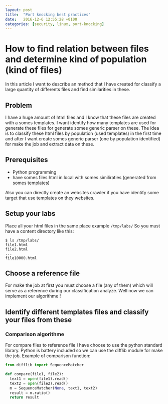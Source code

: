 ```yaml
---
layout: post
title:  "Port knocking best practices"
date:   2016-12-6 12:55:28 +0100
categories: [security, linux, port-knocking]
---
```

# How to find relation between files and determine kind of population (kind of files)
In this article I want to describe an method that I have created for classify a large quantity of differents files 
and find similarities in these.

## Problem
I have a huge amount of html files and I know that these files are created with a somes templates. 
I want identify how many templates are used for generate these files for generate somes generic parser on these.
The idea is to classify these html files by population (used templates) in the first time and after I want create somes generic parser
(one by population identified) for make the job and extract data on these.

## Prerequisites
- Python programming
- have somes files html in local with somes similiraties (generated from somes templates)

Also you can directly create an websites crawler if you have identify some target that use templates on they websites.

## Setup your labs
Place all your html files in the same place example `/tmp/labs/`
So you must have a content directory like this:
```shell
$ ls /tmp/labs/
file1.html
file2.html
...
file10000.html
```
## Choose a reference file
For make the job at first you must choose a file (any of them) which will serve as a reference during our classification analyze.
Well now we can implement our algorithme !

## Identify different templates files and classify your files from these
### Comparison algorithme
For compare files to reference file I have choose to use the python standard library.
Python is battery included so we can use the difflib module for make the job.
Example of comparison function:
```python
from difflib import SequenceMatcher

def compare(file1, file2):
  text1 = open(file1).read()
  text2 = open(file2).read()
  m = SequenceMatcher(None, text1, text2)
  result = m.ratio()
  return result
```
